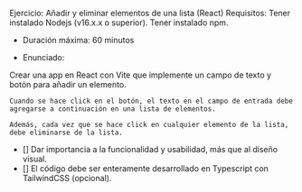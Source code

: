 Ejercicio: Añadir y eliminar elementos de una lista (React)
Requisitos: Tener instalado Nodejs (v16.x.x o superior). Tener instalado npm.

- Duración máxima: 60 minutos

- Enunciado:

Crear una app en React con Vite que implemente un campo de texto y botón para añadir un elemento.

```
Cuando se hace click en el botón, el texto en el campo de entrada debe agregarse a continuación en una lista de elementos.

Además, cada vez que se hace click en cualquier elemento de la lista, debe eliminarse de la lista.
```

- [] Dar importancia a la funcionalidad y usabilidad, más que al diseño visual.
- [] El código debe ser enteramente desarrollado en Typescript con TailwindCSS (opcional).

